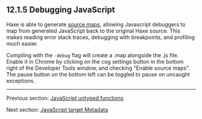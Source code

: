 ## 12.1.5 Debugging JavaScript

Haxe is able to generate [source maps](http://www.html5rocks.com/en/tutorials/developertools/sourcemaps/), allowing Javascript debuggers to map from generated JavaScript back to the original Haxe source. This makes reading error stack traces, debugging with breakpoints, and profiling much easier.

Compiling with the `-debug` flag will create a .map alongside the .js file. Enable it in Chrome by clicking on the cog settings button in the bottom right of the Developer Tools window, and checking "Enable source maps". The pause button on the bottom left can be toggled to pause on uncaught exceptions.

---

Previous section: [JavaScript untyped functions](target-javascript-untyped.md)

Next section: [JavaScript target Metadata](target-javascript-metadata.md)